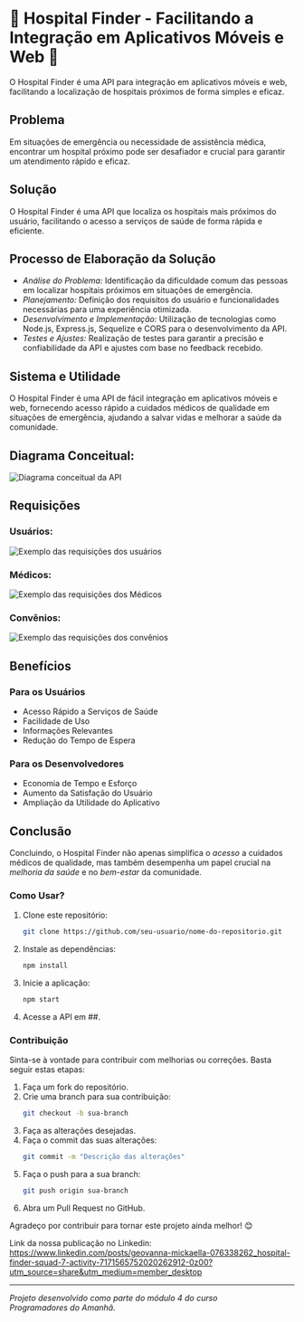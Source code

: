 # 🏥 Hospital Finder - Facilitando a Integração em Aplicativos Móveis e Web 🏥

O Hospital Finder é uma API para integração em aplicativos móveis e web, facilitando a localização de hospitais próximos de forma simples e eficaz.

## Problema
Em situações de emergência ou necessidade de assistência médica, encontrar um hospital próximo pode ser desafiador e crucial para garantir um atendimento rápido e eficaz.

## Solução
O Hospital Finder é uma API que localiza os hospitais mais próximos do usuário, facilitando o acesso a serviços de saúde de forma rápida e eficiente.

## Processo de Elaboração da Solução
- *Análise do Problema:* Identificação da dificuldade comum das pessoas em localizar hospitais próximos em situações de emergência.
- *Planejamento:* Definição dos requisitos do usuário e funcionalidades necessárias para uma experiência otimizada.
- *Desenvolvimento e Implementação:* Utilização de tecnologias como Node.js, Express.js, Sequelize e CORS para o desenvolvimento da API.
- *Testes e Ajustes:* Realização de testes para garantir a precisão e confiabilidade da API e ajustes com base no feedback recebido.

## Sistema e Utilidade
O Hospital Finder é uma API de fácil integração em aplicativos móveis e web, fornecendo acesso rápido a cuidados médicos de qualidade em situações de emergência, ajudando a salvar vidas e melhorar a saúde da comunidade.

## Diagrama Conceitual:
![Diagrama conceitual da API](https://i.imgur.com/MHJRdRy.jpeg)

## Requisições
### Usuários:
![Exemplo das requisições dos usuários](https://i.imgur.com/uqtNuxo.jpeg)

### Médicos:
![Exemplo das requisições dos Médicos](https://i.imgur.com/XPOFH6I.jpeg)

### Convênios:
![Exemplo das requisições dos convênios](https://i.imgur.com/hpT1Rdm.jpeg)

## Benefícios
### Para os Usuários
- Acesso Rápido a Serviços de Saúde
- Facilidade de Uso
- Informações Relevantes
- Redução do Tempo de Espera

### Para os Desenvolvedores
- Economia de Tempo e Esforço
- Aumento da Satisfação do Usuário
- Ampliação da Utilidade do Aplicativo

## Conclusão
Concluindo, o Hospital Finder não apenas simplifica o *acesso* a cuidados médicos de qualidade, mas também desempenha um papel crucial na *melhoria da saúde* e no *bem-estar* da comunidade.

### Como Usar?

1. Clone este repositório:
   ```bash
   git clone https://github.com/seu-usuario/nome-do-repositorio.git
   ```

2. Instale as dependências:
   ```bash
   npm install
   ```

3. Inicie a aplicação:
   ```bash
   npm start
   ```

4. Acesse a API em ##.

### Contribuição

Sinta-se à vontade para contribuir com melhorias ou correções. Basta seguir estas etapas:

1. Faça um fork do repositório.
2. Crie uma branch para sua contribuição:
   ```bash
   git checkout -b sua-branch
   ```
3. Faça as alterações desejadas.
4. Faça o commit das suas alterações:
   ```bash
   git commit -m "Descrição das alterações"
   ```
5. Faça o push para a sua branch:
   ```bash
   git push origin sua-branch
   ```
6. Abra um Pull Request no GitHub.

Agradeço por contribuir para tornar este projeto ainda melhor! 😊

Link da nossa publicação no Linkedin: https://www.linkedin.com/posts/geovanna-mickaella-076338262_hospital-finder-squad-7-activity-7171565752020262912-0z00?utm_source=share&utm_medium=member_desktop

---
*Projeto desenvolvido como parte do módulo 4 do curso Programadores do Amanhã.*


